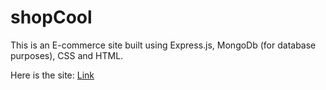 # shopCool
This is an E-commerce site built using Express.js, MongoDb (for database purposes), CSS and HTML.

Here is the site: [Link](https://shopcool.onrender.com)
